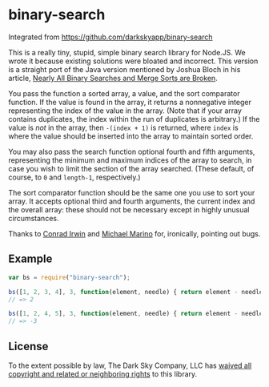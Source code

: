 binary-search
=============

Integrated from https://github.com/darkskyapp/binary-search

This is a really tiny, stupid, simple binary search library for Node.JS. We wrote it because existing solutions were bloated and incorrect. This version is a straight port of the Java version mentioned by Joshua Bloch in his article, [Nearly All Binary Searches and Merge Sorts are Broken](http://googleresearch.blogspot.com/2006/06/extra-extra-read-all-about-it-nearly.html).

You pass the function a sorted array, a value, and the sort comparator function. If the value is found in the array, it returns a nonnegative integer representing the index of the value in the array. (Note that if your array contains duplicates, the index within the run of duplicates is arbitrary.) If the value is _not_ in the array, then `-(index + 1)` is returned, where `index` is where the value should be inserted into the array to maintain sorted order.

You may also pass the search function optional fourth and fifth arguments, representing the minimum and maximum indices of the array to search, in case you wish to limit the section of the array searched. (These default, of course, to `0` and `length-1`, respectively.)

The sort comparator function should be the same one you use to sort your array. It accepts optional third and fourth arguments, the current index and the overall array: these should not be necessary except in highly unusual circumstances.

Thanks to [Conrad Irwin](https://github.com/ConradIrwin) and [Michael Marino](https://github.com/mgmarino) for, ironically, pointing out bugs.

Example
-------

```js
var bs = require("binary-search");

bs([1, 2, 3, 4], 3, function(element, needle) { return element - needle; });
// => 2

bs([1, 2, 4, 5], 3, function(element, needle) { return element - needle; });
// => -3
```

License
-------

To the extent possible by law, The Dark Sky Company, LLC has [waived all
copyright and related or neighboring rights][cc0] to this library.

[cc0]: http://creativecommons.org/publicdomain/zero/1.0/